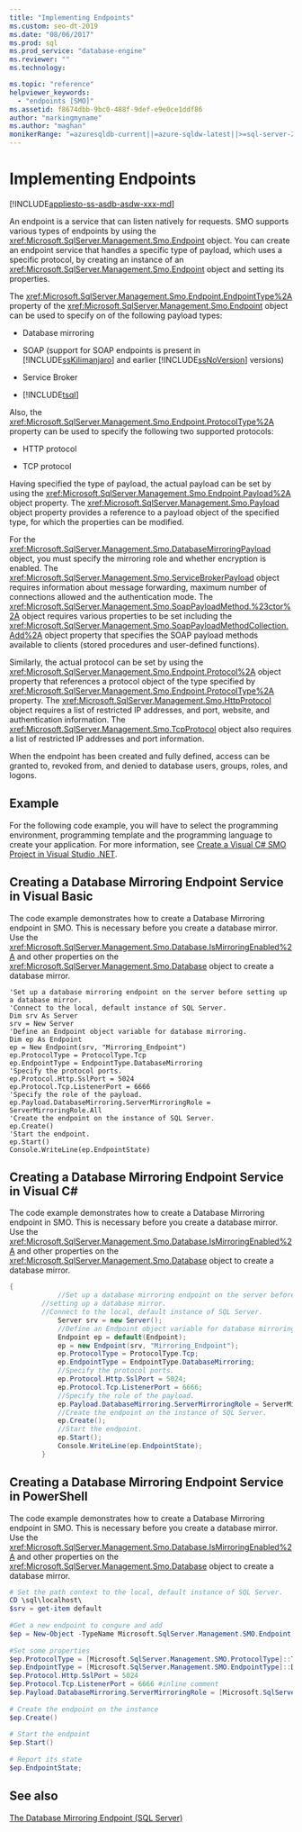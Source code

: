 ```yaml
---
title: "Implementing Endpoints"
ms.custom: seo-dt-2019
ms.date: "08/06/2017"
ms.prod: sql
ms.prod_service: "database-engine"
ms.reviewer: ""
ms.technology: 

ms.topic: "reference"
helpviewer_keywords: 
  - "endpoints [SMO]"
ms.assetid: f8674dbb-9bc0-488f-9def-e9e0ce1ddf86
author: "markingmyname"
ms.author: "maghan"
monikerRange: "=azuresqldb-current||=azure-sqldw-latest||>=sql-server-2016||=sqlallproducts-allversions||>=sql-server-linux-2017||=azuresqldb-mi-current"
---
```

# Implementing Endpoints
[!INCLUDE[appliesto-ss-asdb-asdw-xxx-md](../../../includes/appliesto-ss-asdb-asdw-xxx-md.md)]

  An endpoint is a service that can listen natively for requests. SMO supports various types of endpoints by using the <xref:Microsoft.SqlServer.Management.Smo.Endpoint> object. You can create an endpoint service that handles a specific type of payload, which uses a specific protocol, by creating an instance of an <xref:Microsoft.SqlServer.Management.Smo.Endpoint> object and setting its properties.  
  
 The <xref:Microsoft.SqlServer.Management.Smo.Endpoint.EndpointType%2A> property of the <xref:Microsoft.SqlServer.Management.Smo.Endpoint> object can be used to specify on of the following payload types:  
  
-   Database mirroring  
  
-   SOAP (support for SOAP endpoints is present in [!INCLUDE[ssKilimanjaro](../../../includes/sskilimanjaro-md.md)] and earlier [!INCLUDE[ssNoVersion](../../../includes/ssnoversion-md.md)] versions)  
  
-   Service Broker  
  
-   [!INCLUDE[tsql](../../../includes/tsql-md.md)]  
  
 Also, the <xref:Microsoft.SqlServer.Management.Smo.Endpoint.ProtocolType%2A> property can be used to specify the following two supported protocols:  
  
-   HTTP protocol  
  
-   TCP protocol  
  
 Having specified the type of payload, the actual payload can be set by using the <xref:Microsoft.SqlServer.Management.Smo.Endpoint.Payload%2A> object property. The <xref:Microsoft.SqlServer.Management.Smo.Payload> object property provides a reference to a payload object of the specified type, for which the properties can be modified.  
  
 For the <xref:Microsoft.SqlServer.Management.Smo.DatabaseMirroringPayload> object, you must specify the mirroring role and whether encryption is enabled. The <xref:Microsoft.SqlServer.Management.Smo.ServiceBrokerPayload> object requires information about message forwarding, maximum number of connections allowed and the authentication mode. The <xref:Microsoft.SqlServer.Management.Smo.SoapPayloadMethod.%23ctor%2A> object requires various properties to be set including the <xref:Microsoft.SqlServer.Management.Smo.SoapPayloadMethodCollection.Add%2A> object property that specifies the SOAP payload methods available to clients (stored procedures and user-defined functions).  
  
 Similarly, the actual protocol can be set by using the <xref:Microsoft.SqlServer.Management.Smo.Endpoint.Protocol%2A> object property that references a protocol object of the type specified by <xref:Microsoft.SqlServer.Management.Smo.Endpoint.ProtocolType%2A> property. The <xref:Microsoft.SqlServer.Management.Smo.HttpProtocol> object requires a list of restricted IP addresses, and port, website, and authentication information. The <xref:Microsoft.SqlServer.Management.Smo.TcpProtocol> object also requires a list of restricted IP addresses and port information.  
  
 When the endpoint has been created and fully defined, access can be granted to, revoked from, and denied to database users, groups, roles, and logons.  
  
## Example  
 For the following code example, you will have to select the programming environment, programming template and the programming language to create your application. For more information, see [Create a Visual C&#35; SMO Project in Visual Studio .NET](../../../relational-databases/server-management-objects-smo/how-to-create-a-visual-csharp-smo-project-in-visual-studio-net.md).  
  
## Creating a Database Mirroring Endpoint Service in Visual Basic  
 The code example demonstrates how to create a Database Mirroring endpoint in SMO. This is necessary before you create a database mirror. Use the <xref:Microsoft.SqlServer.Management.Smo.Database.IsMirroringEnabled%2A> and other properties on the <xref:Microsoft.SqlServer.Management.Smo.Database> object to create a database mirror.  
  
```VBNET
'Set up a database mirroring endpoint on the server before setting up a database mirror.
'Connect to the local, default instance of SQL Server.
Dim srv As Server
srv = New Server
'Define an Endpoint object variable for database mirroring.
Dim ep As Endpoint
ep = New Endpoint(srv, "Mirroring_Endpoint")
ep.ProtocolType = ProtocolType.Tcp
ep.EndpointType = EndpointType.DatabaseMirroring
'Specify the protocol ports.
ep.Protocol.Http.SslPort = 5024
ep.Protocol.Tcp.ListenerPort = 6666
'Specify the role of the payload.
ep.Payload.DatabaseMirroring.ServerMirroringRole = ServerMirroringRole.All
'Create the endpoint on the instance of SQL Server.
ep.Create()
'Start the endpoint.
ep.Start()
Console.WriteLine(ep.EndpointState)
``` 
  
## Creating a Database Mirroring Endpoint Service in Visual C#  
 The code example demonstrates how to create a Database Mirroring endpoint in SMO. This is necessary before you create a database mirror. Use the <xref:Microsoft.SqlServer.Management.Smo.Database.IsMirroringEnabled%2A> and other properties on the <xref:Microsoft.SqlServer.Management.Smo.Database> object to create a database mirror.  
  
```csharp  
{  
            //Set up a database mirroring endpoint on the server before   
        //setting up a database mirror.   
        //Connect to the local, default instance of SQL Server.   
            Server srv = new Server();  
            //Define an Endpoint object variable for database mirroring.   
            Endpoint ep = default(Endpoint);  
            ep = new Endpoint(srv, "Mirroring_Endpoint");  
            ep.ProtocolType = ProtocolType.Tcp;  
            ep.EndpointType = EndpointType.DatabaseMirroring;  
            //Specify the protocol ports.   
            ep.Protocol.Http.SslPort = 5024;  
            ep.Protocol.Tcp.ListenerPort = 6666;  
            //Specify the role of the payload.   
            ep.Payload.DatabaseMirroring.ServerMirroringRole = ServerMirroringRole.All;  
            //Create the endpoint on the instance of SQL Server.   
            ep.Create();  
            //Start the endpoint.   
            ep.Start();  
            Console.WriteLine(ep.EndpointState);  
        }  
```  
  
## Creating a Database Mirroring Endpoint Service in PowerShell  
 The code example demonstrates how to create a Database Mirroring endpoint in SMO. This is necessary before you create a database mirror. Use the <xref:Microsoft.SqlServer.Management.Smo.Database.IsMirroringEnabled%2A> and other properties on the <xref:Microsoft.SqlServer.Management.Smo.Database> object to create a database mirror.  
  
```powershell  
# Set the path context to the local, default instance of SQL Server.  
CD \sql\localhost\  
$srv = get-item default  
  
#Get a new endpoint to congure and add  
$ep = New-Object -TypeName Microsoft.SqlServer.Management.SMO.Endpoint -argumentlist $srv,"Mirroring_Endpoint"  
  
#Set some properties  
$ep.ProtocolType = [Microsoft.SqlServer.Management.SMO.ProtocolType]::Tcp  
$ep.EndpointType = [Microsoft.SqlServer.Management.SMO.EndpointType]::DatabaseMirroring  
$ep.Protocol.Http.SslPort = 5024  
$ep.Protocol.Tcp.ListenerPort = 6666 #inline comment  
$ep.Payload.DatabaseMirroring.ServerMirroringRole = [Microsoft.SqlServer.Management.SMO.ServerMirroringRole]::All  
  
# Create the endpoint on the instance  
$ep.Create()  
  
# Start the endpoint  
$ep.Start()  
  
# Report its state  
$ep.EndpointState;  
```  
  
## See also  
 [The Database Mirroring Endpoint &#40;SQL Server&#41;](../../../database-engine/database-mirroring/the-database-mirroring-endpoint-sql-server.md)  
  
  
